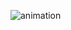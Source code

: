 ![animation](https://user-images.githubusercontent.com/106758417/207652923-481d4a51-7c82-48a7-b4ef-c420de00af33.png)
